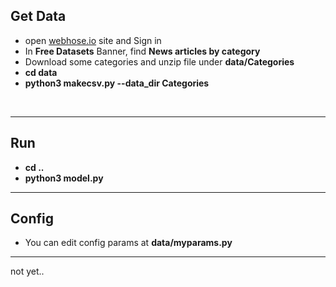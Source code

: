 ## Get Data

- open [webhose.io](https://webhose.io/datasets/) site and Sign in
- In **Free Datasets** Banner, find **News articles by category**
- Download some categories and unzip file under **data/Categories**
- **cd data**
- **python3 makecsv.py --data_dir Categories**
<br>

---
## Run

- **cd ..**
- **python3 model.py**

----

## Config

- You can edit config params at **data/myparams.py**

---


not yet..
